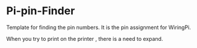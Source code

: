# Pi-pin-Finder

Template for finding the pin numbers. It is the pin assignment for WiringPi.

When you try to print on the printer , there is a need to expand.
